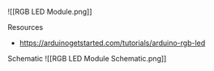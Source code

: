 ![[RGB LED Module.png]]

Resources
- https://arduinogetstarted.com/tutorials/arduino-rgb-led

Schematic
![[RGB LED Module Schematic.png]]